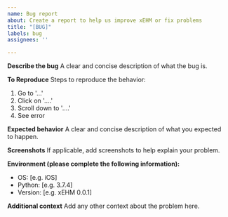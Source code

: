```yaml
---
name: Bug report
about: Create a report to help us improve xEHM or fix problems
title: "[BUG]"
labels: bug
assignees: ''

---
```


**Describe the bug**
A clear and concise description of what the bug is.

**To Reproduce**
Steps to reproduce the behavior:
1. Go to '...'
2. Click on '....'
3. Scroll down to '....'
4. See error

**Expected behavior**
A clear and concise description of what you expected to happen.

**Screenshots**
If applicable, add screenshots to help explain your problem.

**Environment (please complete the following information):**
 - OS: [e.g. iOS]
 - Python: [e.g. 3.7.4]
 - Version: [e.g. xEHM 0.0.1]

**Additional context**
Add any other context about the problem here.
